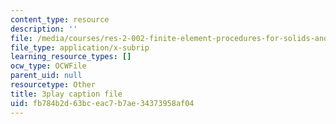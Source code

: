 ```yaml
---
content_type: resource
description: ''
file: /media/courses/res-2-002-finite-element-procedures-for-solids-and-structures-spring-2010/fb784b2d63bceac7b7ae34373958af04_20WSeL4tz2k.srt
file_type: application/x-subrip
learning_resource_types: []
ocw_type: OCWFile
parent_uid: null
resourcetype: Other
title: 3play caption file
uid: fb784b2d-63bc-eac7-b7ae-34373958af04
---
```

